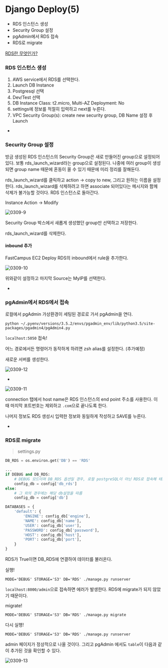 # Django Deploy(5)

- RDS 인스턴스 생성
- Security Group 설정
- pgAdmin에서 RDS 접속
- RDS로 migrate


[RDS란 무엇인가?](http://docs.aws.amazon.com/ko_kr/AmazonRDS/latest/UserGuide/Welcome.html)

### RDS 인스턴스 생성

1. AWS service에서 RDS를 선택한다.
2. Launch DB Instance
3. Postgresql 선택
4. Dev/Test 선택
5. DB Instance Class: t2.micro, Multi-AZ Deployment: No
6. settings에 정보를 적절히 입력하고 next를 누른다. 
7. VPC Security Group(s): create new security group, DB Name 설정 후 Launch

-

### Security Group 설정

방금 생성된 RDS 인스턴스의 Security Group은 새로 만들어진 group으로 설정되어있다. 보통 rds_launch_wizard라는 group으로 설정된다. 나중에 여러 group이 생성되면 group name 때문에 혼동이 올 수 있기 때문에 미리 정리를 잘해둔다. 

rds_launch_wizard를 클릭하고 action -> copy to new, 그리고 원하는 이름을 설정한다. rds_launch_wizard를 삭제하려고 하면 associate 되어있다는 메시지와 함께 삭제가 불가능할 것이다. RDS 인스턴스로 돌아간다. 

Instance Action -> Modify

![0309-9](https://s8.postimg.org/9d4awrvsl/0309_9.png)

Security Group 박스에서 새롭게 생성했던 group만 선택하고 저장한다. 

rds_launch_wizard를 삭제한다.

#### inbound 추가

FastCampus EC2 Deploy RDS의 inbound에서 rule을 추가한다.  

![0309-10](https://s3.postimg.org/owut2i1dv/0309_10.png)

위와같이 설정하고 마지막 Source는 MyIP를 선택한다. 

-

### pgAdmin에서 RDS에서 접속

로컬에서 pgAdmin 가상환경이 세팅된 경로로 가서 pgAdmin을 연다. 
```
python ~/.pyenv/versions/3.5.2/envs/pgadmin_env/lib/python3.5/site-packages/pgadmin4/pgAdmin4.py
```
`localhost:5050` 접속!

어느 경로에서든 명령어가 동작하게 하려면 zsh alias를 설정한다. (추가예정)

새로운 서버를 생성한다. 

![0309-12](https://s17.postimg.org/a3uboeo6n/0309_12.png)

-

![0309-11](https://s17.postimg.org/olriwefhr/0309_11.png)

connection 탭에서 host name은 RDS 인스턴스의 end point 주소를 사용한다. 이 때 마지막 포트번호는 제외하고 `.com`으로 끝나도록 한다. 

나머지 정보도 RDS 생성시 입력한 정보와 동일하게 작성하고 SAVE를 누른다. 

-

### RDS로 migrate

> settings.py

```python
DB_RDS = os.environ.get('DB') == 'RDS' 

...
if DEBUG and DB_RDS:
    # DEBUG 모드이며 DB_RDS 옵션일 경우, 로컬 postgreSQL이 아닌 RDS로 접속해 테스트한다.
    config_db = config['db_rds']
else:
    # 그 외의 경우에는 해당 db설정을 따름
    config_db = config['db']

DATABASES = {
    'default': {
        'ENGINE': config_db['engine'],
        'NAME': config_db['name'],
        'USER': config_db['user'],
        'PASSWORD': config_db['password'],
        'HOST': config_db['host'],
        'PORT': config_db['port'],
    }
}
```
RDS가 True이면 DB_RDS에 연결하여 데이터를 불러온다. 

실행! 
```
MODE='DEBUG' STORAGE='S3' DB='RDS' ./manage.py runserver
```
`localhost:8000/admin`으로 접속하면 에러가 발생한다. RDS에 migrate가 되지 않았기 때문이다. 

migrate!
```
MODE='DEBUG' STORAGE='S3' DB='RDS' ./manage.py migrate
```
다시 실행!
```
MODE='DEBUG' STORAGE='S3' DB='RDS' ./manage.py runserver
```

admin 페이지가 정상적으로 나올 것이다. 그리고 pgAdmin 에서도 `table`이 다음과 같이 추가된 것을 확인할 수 있다. 

![0309-13](https://s18.postimg.org/3k3y1cmp5/0309_13.png)





